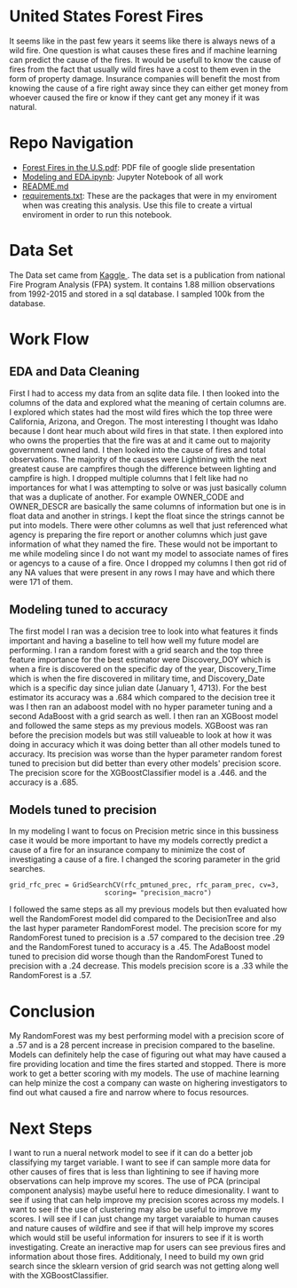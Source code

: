 # United States Forest Fires
It seems like in the past few years it seems like there is always news of a wild fire. One question is what causes these fires and if machine learning can predict the cause of the fires. It would be usefull to know the cause of fires from the fact that usually wild fires have a cost to them even in the form of property damage. Insurance companies will benefit the most from knowing the cause of a fire right away since they can either get money from whoever caused the fire or know if they cant get any money if it was natural.

# Repo Navigation

- [Forest Fires in the U.S.pdf]('https://github.com/MixMaster1/U.S.-WildFires/blob/master/Forest%20Fires%20in%20the%20U.S.pdf'): PDF file of google slide presentation
- [Modeling and EDA.ipynb]('https://github.com/MixMaster1/U.S.-WildFires/blob/master/Modeling%20and%20EDA.ipynb'): Jupyter Notebook of all work 
- [README.md]('https://github.com/MixMaster1/U.S.-WildFires/blob/master/README.md')
- [requirements.txt](''):  These are the packages that were in my enviroment when was creating this analysis. Use this file to create a virtual enviroment in order to run this notebook.

# Data Set
The Data set came from <a href='https://www.kaggle.com/rtatman/188-million-us-wildfires'>
    Kaggle
</a>. The data set is a publication from national Fire Program Analysis (FPA) system. It contains 1.88 million observations from 1992-2015 and stored in a sql database. I sampled 100k from the database. 

# Work Flow
## EDA and Data Cleaning
 
 First I had to access my data from an sqlite data file. I then looked into the columns of the data and explored what the meaning of certain columns are. I explored which states had the most wild fires which the top three were California, Arizona, and Oregon. The most interesting I thought was Idaho because I dont hear much about wild fires in that state. I then explored into who owns the properties that the fire was at and it came out to majority government owned land. I then looked into the cause of fires and total observations. The majority of the causes were Lightining with the next greatest cause are campfires though the difference between lighting and campfire is high. I dropped multiple columns that I felt like had no importances for what I was attempting to solve or was just basically column that was a duplicate of another. For example OWNER_CODE and OWNER_DESCR are basically the same columns of information but one is in float data and another in strings. I kept the float since the strings cannot be put into models. There were other columns as well that just referenced what agency is preparing the fire report or another columns which just gave information of what they named the fire. These would not be important to me while modeling since I do not want my model to associate names of fires or agencys to a cause of a fire. Once I dropped my columns I then got rid of any NA values that were present in any rows I may have and which there were 171 of them.
 
## Modeling tuned to accuracy
The first model I ran was a decision tree to look into what features it finds important and having a baseline to tell how well my future model are performing.
I ran a random forest with a grid search and the top three feature importance for the best estimator were Discovery_DOY which is when a fire is discovered on the specific day of the year, Discovery_Time which is when the fire discovered in military time, and Discovery_Date which is a specific day since julian date (January 1, 4713). For the best estimator its accuracy was a .684 which compared to the decision tree it was 
I then ran an adaboost model with no hyper parameter tuning and a second AdaBoost with a grid search as well.
I then ran an XGBoost model and followed the same steps as my previous models. XGBoost was ran before the precision models but was still valueable to look at how it was doing in accuracy which it was doing better than all other models tuned to accuracy. Its precision was worse than the hyper parameter random forest tuned to precision but did better than every other models' precision score. The precision score for the XGBoostClassifier model is a .446. and the accuracy is a .685.


## Models tuned to precision
In my modeling I want to focus on Precision metric since in this bussiness case it would be more important to have my models correctly predict a cause of a fire for an insurance company to minimize the cost of investigating a cause of a fire. I changed the scoring parameter in the grid searches. 
```
grid_rfc_prec = GridSearchCV(rfc_pmtuned_prec, rfc_param_prec, cv=3,
                        scoring= "precision_macro")
```
I followed the same steps as all my previous models but then evaluated how well the RandomForest model did compared to the DecisionTree and also the last hyper parameter RandomForest model. The precision score for my RandomForest tuned to precision is a .57 compared to the decision tree .29 and the RandomForest tuned to accuracy is a .45. The AdaBoost model tuned to precision did worse though than the RandomForest Tuned to precision with a .24 decrease. This models precision score is a .33 while the RandomForest is a .57.

# Conclusion
My RandomForest was my best performing model with a precision score of a .57 and is a 28 percent increase in precision compared to the baseline. Models can definitely help the case of figuring out what may have caused a fire providing location and time the fires started and stopped. There is more work to get a better scoring with my models. The use of machine learning can help minize the cost a company can waste on highering investigators to find out what caused a fire and narrow where to focus resources. 
# Next Steps
 I want to run a nueral network model to see if it can do a better job classifying my target variable. I want to see if can sample more data for other causes of fires that is less than lightining to see if having more observations can help improve my scores. The use of PCA (principal component analysis) maybe useful here to reduce dimesionality. I want to see if using that can help improve my precision scores across my models. I want to see if the use of clustering may also be useful to improve my scores. I will see if I can just change my target varaiable to human causes and nature causes of wildfire and see if that will help improve my scores which would still be useful information for insurers to see if it is worth investigating. Create an ineractive map for users can see previous fires and information about those fires. Additionaly, I need to build my own grid search since the sklearn version of grid search was not getting along well with the XGBoostClassifier.